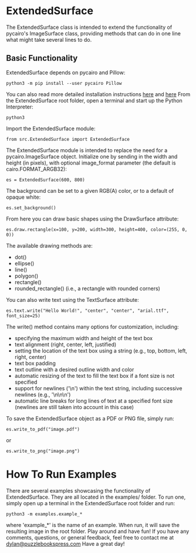 # ExtendedSurface

The ExtendedSurface class is intended to extend the functionality of pycairo's ImageSurface class, providing methods that can do in one line what might take several lines to do.

## Basic Functionality
ExtendedSurface depends on pycairo and Pillow:
```
python3 -m pip install --user pycairo Pillow
```
You can also read more detailed installation instructions [here](https://pycairo.readthedocs.io/en/latest/getting_started.html) and [here](https://pillow.readthedocs.io/en/stable/installation.html)
From the ExtendedSurface root folder, open a terminal and start up the Python Interpreter:
```
python3
```
Import the ExtendedSurface module:
```
from src.ExtendedSurface import ExtendedSurface
```
The ExtendedSurface module is intended to replace the need for a pycairo.ImageSurface object. Initialize one by sending in the width and height (in pixels), with optional image_format parameter (the default is cairo.FORMAT_ARGB32):
```
es = ExtendedSurface(600, 800)
```
The background can be set to a given RGB(A) color, or to a default of opaque white:
```
es.set_background()
```
From here you can draw basic shapes using the DrawSurface attribute:
```
es.draw.rectangle(x=100, y=200, width=300, height=400, color=(255, 0, 0))
```
The available drawing methods are:
- dot()
- ellipse()
- line()
- polygon()
- rectangle()
- rounded_rectangle() (i.e., a rectangle with rounded corners)

You can also write text using the TextSurface attribute:
```
es.text.write("Hello World!", "center", "center", "arial.ttf", font_size=25)
```
The write() method contains many options for customization, including:
- specifying the maximum width and height of the text box
- text alignment (right, center, left, justified)
- setting the location of the text box using a string (e.g., top, bottom, left, right, center)
- text box padding
- text outline with a desired outline width and color
- automatic resizing of the text to fill the text box if a font size is not specified
- support for newlines ('\n') within the text string, including successive newlines (e.g., '\n\n\n')
- automatic line breaks for long lines of text at a specified font size (newlines are still taken into account in this case)

To save the ExtendedSurface object as a PDF or PNG file, simply run:
```
es.write_to_pdf("image.pdf")
```
or
```
es.write_to_png("image.png")
```

# How To Run Examples
There are several examples showcasing the functionality of ExtendedSurface. They are all located in the examples/ folder.
To run one, simply open up a terminal in the ExtendedSurface root folder and run:
```
python3 -m examples.example_*
```
where 'example_*' is the name of an example. When run, it will save the resulting image in the root folder.
Play around and have fun! If you have any comments, questions, or general feedback, feel free to contact me at dylan@puzzlebookspress.com
Have a great day!
